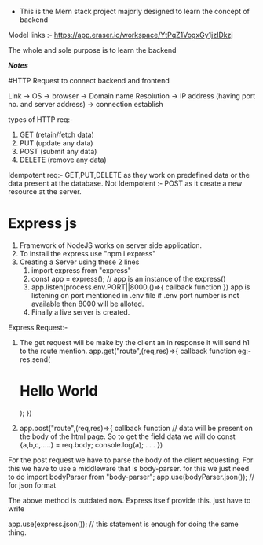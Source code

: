 - This is the Mern stack project majorly designed to learn the concept of backend

Model links :- https://app.eraser.io/workspace/YtPqZ1VogxGy1jzIDkzj

The whole and sole purpose is to learn the backend


_________________Notes_________________

#HTTP Request to connect backend and frontend

Link -> OS -> browser -> Domain name Resolution -> IP address (having port no. and server address) -> connection establish

types of HTTP req:-
1) GET (retain/fetch data)
2) PUT (update any data)
3) POST (submit any data)
4) DELETE (remove any data)

Idempotent req:- GET,PUT,DELETE as they work on predefined data or the data present at the database.
Not Idempotent :- POST as it create a new resource at the server.

# Express js
1) Framework of NodeJS works on server side application.
2) To install the express use "npm i express"
3) Creating a Server using these 2 lines
    1.  import express from "express"
    2. const app = express(); // app is an instance of the express()
    3. app.listen(process.env.PORT||8000,()=>{ callback function }) app is listening on port mentioned in .env file if .env port number is not available then 8000 will be alloted.
    4. Finally a live server is created.

Express Request:- 
1. The get request will be make by the client an in response it will send h1 to the route mention. 
app.get("route",(req,res)=>{
    callback function 
    eg:- res.send(<h1>Hello World</h1>);
})

2. app.post("route",(req,res)=>{
    callback function
    // data will be present on the body of the html page. So to get the field data we will do
    const {a,b,c,.....} = req.body;
    console.log(a);
        .
        .
        .
})

For the post request we have to parse the body of the client requesting. For this we have to use a middleware that is body-parser.
for this we just need to do
import bodyParser from "body-parser";
app.use(bodyParser.json()); // for json format

The above method is outdated now. Express itself provide this.
just have to write

app.use(express.json()); // this statement is enough for doing the same thing.